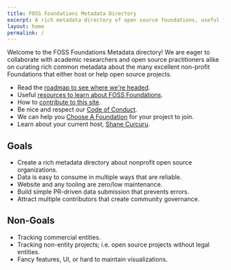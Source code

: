 ```yaml
---
title: FOSS Foundations Metadata Directory
excerpt: A rich metadata directory of open source foundations, useful for research and FOSS developers alike.
layout: home
permalink: /
---
```


Welcome to the FOSS Foundations Metadata directory!  We are eager to collaborate with academic researchers and open source practitioners alike on curating rich common metadata about the many excellent non-profit Foundations that either host or help open source projects.

- Read the [roadmap to see where we're headed](roadmap).
- Useful [resources to learn about FOSS Foundations](resources).
- How to [contribute to this site](CONTRIBUTING.md).
- Be nice and respect our [Code of Conduct](CODE_OF_CONDUCT).
- We can help you [Choose A Foundation](https://chooseafoundation.com) for your project to join.
- Learn about your current host, [Shane Curcuru](https://shanecurcuru.org).

## Goals

- Create a rich metadata directory about nonprofit open source organizations.
- Data is easy to consume in multiple ways that are reliable.
- Website and any tooling are zero/low maintenance.
- Build simple PR-driven data submission that prevents errors.
- Attract multiple contributors that create community governance.

## Non-Goals

- Tracking commercial entities.
- Tracking non-entity projects; i.e. open source projects without legal entities.
- Fancy features, UI, or hard to maintain visualizations.
  